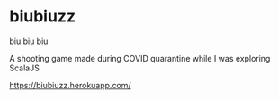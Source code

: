 # biubiuzz
biu biu biu

A shooting game made during COVID quarantine while I was exploring ScalaJS

https://biubiuzz.herokuapp.com/
